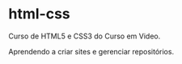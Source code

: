 # html-css
 Curso de HTML5 e CSS3 do Curso em Video.

Aprendendo a criar sites e gerenciar repositórios.